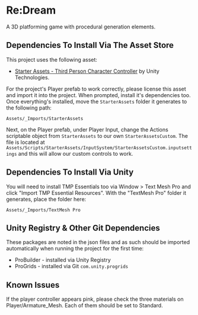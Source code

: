 # Re:Dream

A 3D platforming game with procedural generation elements.


## Dependencies To Install Via The Asset Store

This project uses the following asset:

* [Starter Assets - Third Person Character Controller](https://assetstore.unity.com/packages/essentials/starter-assets-third-person-character-controller-196526) by Unity Technologies.

For the project's Player prefab to work correctly, please license this asset and import it into the project. When prompted, install it's dependencies too. Once everything's installed, move the `StarterAssets` folder it generates to the following path:

`Assets/_Imports/StarterAssets`  

Next, on the Player prefab, under Player Input, change the Actions scriptable object from `StarterAssets` to our own `StarterAssetsCustom`. The file is located at `Assets/Scripts/StarterAssets/InputSystem/StarterAssetsCustom.inputsettings` and this will allow our custom controls to work.


## Dependencies To Install Via Unity

You will need to install TMP Essentials too via Window > Text Mesh Pro and click "Import TMP Essential Resources". With the "TextMesh Pro" folder it generates, place the folder here:

`Assets/_Imports/TextMesh Pro`


## Unity Registry & Other Git Dependencies

These packages are noted in the json files and as such should be imported automatically when running the project for the first time:

* ProBuilder - installed via Unity Registry  
* ProGrids - installed via Git `com.unity.progrids`  


## Known Issues

If the player controller appears pink, please check the three materials on Player/Armature_Mesh. Each of them should be set to Standard.
